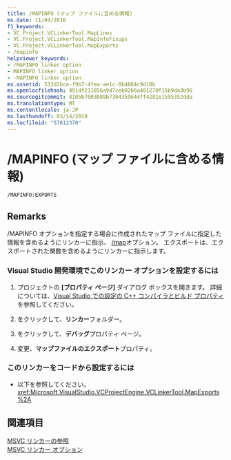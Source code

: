 ```yaml
---
title: /MAPINFO (マップ ファイルに含める情報)
ms.date: 11/04/2016
f1_keywords:
- VC.Project.VCLinkerTool.MapLines
- VC.Project.VCLinkerTool.MapInfoFixups
- VC.Project.VCLinkerTool.MapExports
- /mapinfo
helpviewer_keywords:
- /MAPINFO linker option
- MAPINFO linker option
- -MAPINFO linker option
ms.assetid: 533d2bce-f9b7-4fea-ae1c-0b4864c9d10b
ms.openlocfilehash: 491df211856a9d7ceb02b6a401270f15b9da3b96
ms.sourcegitcommit: 8105b7003b89b73b4359644ff4281e1595352dda
ms.translationtype: MT
ms.contentlocale: ja-JP
ms.lasthandoff: 03/14/2019
ms.locfileid: "57812370"
---
```

# <a name="mapinfo-include-information-in-mapfile"></a>/MAPINFO (マップ ファイルに含める情報)

```
/MAPINFO:EXPORTS
```

## <a name="remarks"></a>Remarks

/MAPINFO オプションを指定する場合に作成されたマップ ファイルに指定した情報を含めるようにリンカーに指示、 [/map](map-generate-mapfile.md)オプション。  エクスポートは、エクスポートされた関数を含めるようにリンカーに指示します。

### <a name="to-set-this-linker-option-in-the-visual-studio-development-environment"></a>Visual Studio 開発環境でこのリンカー オプションを設定するには

1. プロジェクトの **[プロパティ ページ]** ダイアログ ボックスを開きます。 詳細については、[Visual Studio での設定の C++ コンパイラとビルド プロパティ](../working-with-project-properties.md)を参照してください。

1. をクリックして、**リンカー**フォルダー。

1. をクリックして、**デバッグ**プロパティ ページ。

1. 変更、**マップファイルのエクスポート**プロパティ。

### <a name="to-set-this-linker-option-programmatically"></a>このリンカーをコードから設定するには

- 以下を参照してください。<xref:Microsoft.VisualStudio.VCProjectEngine.VCLinkerTool.MapExports%2A>

## <a name="see-also"></a>関連項目

[MSVC リンカーの参照](linking.md)<br/>
[MSVC リンカー オプション](linker-options.md)
